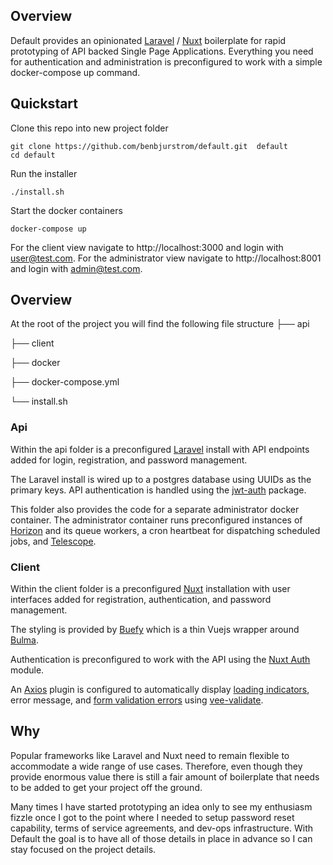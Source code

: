 ## Overview
Default provides an opinionated [Laravel](https://laravel.com/) / [Nuxt](https://nuxtjs.org/) boilerplate for rapid prototyping of API backed Single Page Applications. Everything you need for authentication and administration is preconfigured to work with a simple docker-compose up command.

## Quickstart
Clone this repo into new project folder
```shell
git clone https://github.com/benbjurstrom/default.git  default
cd default
```
Run the installer
```shell
./install.sh
```

Start the docker containers
```shell
docker-compose up
```

For the client view navigate to http://localhost:3000 and login with user@test.com. For the administrator view navigate to http://localhost:8001 and login with admin@test.com.

## Overview
At the root of the project you will find the following file structure
├── api

├── client

├── docker

├── docker-compose.yml

└── install.sh


### Api
Within the api folder is a preconfigured [Laravel](https://laravel.com/) install with  API endpoints added for login, registration, and password management.

The Laravel install is wired up to a postgres database using UUIDs as the primary keys. API authentication is handled using the [jwt-auth](https://jwt-auth.readthedocs.io) package.

This folder also provides the code for a separate administrator docker container. The administrator container runs preconfigured instances of [Horizon](https://horizon.laravel.com/) and its queue workers,  a cron heartbeat for dispatching scheduled jobs, and [Telescope](https://laravel.com/docs/5.8/telescope).

### Client
Within the client folder is a preconfigured [Nuxt](https://nuxtjs.org/) installation with user interfaces added for registration, authentication, and password management.

The styling is provided by [Buefy](https://buefy.org) which is a thin Vuejs wrapper around [Bulma](https://bulma.io).

Authentication is preconfigured to work with the API using the [Nuxt Auth](https://auth.nuxtjs.org/) module.

An [Axios](https://github.com/axios/axios) plugin is configured to automatically display [loading indicators](https://buefy.org/documentation/loading), error message, and [form validation errors](https://buefy.org/extensions/veevalidate) using [vee-validate](https://baianat.github.io/vee-validate/).

## Why
Popular frameworks like Laravel and Nuxt need to remain flexible to accommodate a wide range of use cases.  Therefore, even though they provide enormous value there is still a fair amount of boilerplate that needs to be added to get your project off the ground.

Many times I have started prototyping an idea only to see my enthusiasm fizzle once I got to the point where I needed to setup password reset capability, terms of service agreements, and dev-ops infrastructure. With Default the goal is to have all of those details in place in advance so I can stay focused on the project details.
